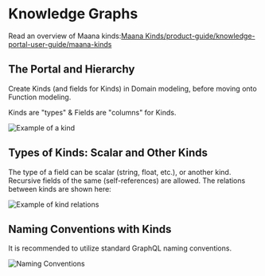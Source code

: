 # Knowledge Graphs

Read an overview of Maana kinds:[Maana Kinds/product-guide/knowledge-portal-user-guide/maana-kinds](https://maana-ue.gitbook.io/product/~/drafts/-LZph7cZfruBt7FBiKE8/primary/product-guide/knowledge-portal-user-guide/maana-kinds)

## The Portal and Hierarchy <a id="the-portal-and-hierarchy"></a>

Create Kinds \(and fields for Kinds\) in Domain modeling, before moving onto Function modeling.

Kinds are "types" & Fields are "columns" for Kinds.

![Example of a kind](https://maanaimages.blob.core.windows.net/maana-q-documentation/g4.png)

## Types of Kinds: Scalar and Other Kinds <a id="types-of-kinds-scalar-and-other-kinds"></a>

The type of a field can be scalar \(string, float, etc.\), or another kind. Recursive fields of the same \(self-references\) are allowed. The relations between kinds are shown here:

![Example of kind relations](https://maanaimages.blob.core.windows.net/maana-q-documentation/g5.png)

## Naming Conventions with Kinds <a id="naming-conventions-with-kinds"></a>

It is recommended to utilize standard GraphQL naming conventions.

![Naming Conventions](https://maanaimages.blob.core.windows.net/maana-q-documentation/g6.png)


